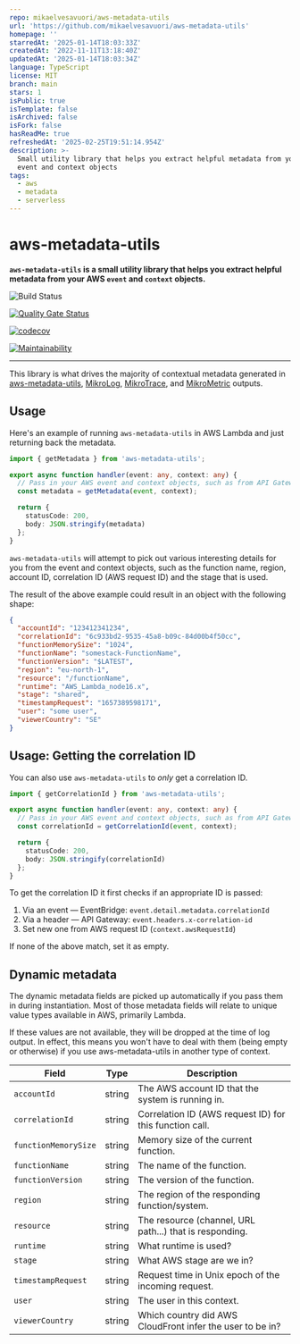 ```yaml
---
repo: mikaelvesavuori/aws-metadata-utils
url: 'https://github.com/mikaelvesavuori/aws-metadata-utils'
homepage: ''
starredAt: '2025-01-14T18:03:33Z'
createdAt: '2022-11-11T13:18:40Z'
updatedAt: '2025-01-14T18:03:34Z'
language: TypeScript
license: MIT
branch: main
stars: 1
isPublic: true
isTemplate: false
isArchived: false
isFork: false
hasReadMe: true
refreshedAt: '2025-02-25T19:51:14.954Z'
description: >-
  Small utility library that helps you extract helpful metadata from your AWS
  event and context objects
tags:
  - aws
  - metadata
  - serverless
---
```


# aws-metadata-utils

**`aws-metadata-utils` is a small utility library that helps you extract helpful metadata from your AWS `event` and `context` objects.**

![Build Status](https://github.com/mikaelvesavuori/aws-metadata-utils/workflows/main/badge.svg)

[![Quality Gate Status](https://sonarcloud.io/api/project_badges/measure?project=mikaelvesavuori_aws-metadata-utils&metric=alert_status)](https://sonarcloud.io/dashboard?id=mikaelvesavuori_aws-metadata-utils)

[![codecov](https://codecov.io/gh/mikaelvesavuori/aws-metadata-utils/branch/main/graph/badge.svg?token=S7D3RM9TO7)](https://codecov.io/gh/mikaelvesavuori/aws-metadata-utils)

[![Maintainability](https://api.codeclimate.com/v1/badges/2393e9aaabf3fc2022ce/maintainability)](https://codeclimate.com/github/mikaelvesavuori/aws-metadata-utils/maintainability)

---

This library is what drives the majority of contextual metadata generated in [aws-metadata-utils](https://github.com/mikaelvesavuori/aws-metadata-utils), [MikroLog](https://github.com/mikaelvesavuori/mikrolog), [MikroTrace](https://github.com/mikaelvesavuori/mikrotrace), and [MikroMetric](https://github.com/mikaelvesavuori/mikrometric) outputs.

## Usage

Here's an example of running `aws-metadata-utils` in AWS Lambda and just returning back the metadata.

```ts
import { getMetadata } from 'aws-metadata-utils';

export async function handler(event: any, context: any) {
  // Pass in your AWS event and context objects, such as from API Gateway
  const metadata = getMetadata(event, context);

  return {
    statusCode: 200,
    body: JSON.stringify(metadata)
  };
}
```

`aws-metadata-utils` will attempt to pick out various interesting details for you from the event and context objects, such as the function name, region, account ID, correlation ID (AWS request ID) and the stage that is used.

The result of the above example could result in an object with the following shape:

```json
{
  "accountId": "123412341234",
  "correlationId": "6c933bd2-9535-45a8-b09c-84d00b4f50cc",
  "functionMemorySize": "1024",
  "functionName": "somestack-FunctionName",
  "functionVersion": "$LATEST",
  "region": "eu-north-1",
  "resource": "/functionName",
  "runtime": "AWS_Lambda_node16.x",
  "stage": "shared",
  "timestampRequest": "1657389598171",
  "user": "some user",
  "viewerCountry": "SE"
}
```

## Usage: Getting the correlation ID

You can also use `aws-metadata-utils` to _only_ get a correlation ID.

```ts
import { getCorrelationId } from 'aws-metadata-utils';

export async function handler(event: any, context: any) {
  // Pass in your AWS event and context objects, such as from API Gateway
  const correlationId = getCorrelationId(event, context);

  return {
    statusCode: 200,
    body: JSON.stringify(correlationId)
  };
}
```

To get the correlation ID it first checks if an appropriate ID is passed:

1. Via an event — EventBridge: `event.detail.metadata.correlationId`
2. Via a header — API Gateway: `event.headers.x-correlation-id`
3. Set new one from AWS request ID (`context.awsRequestId`)

If none of the above match, set it as empty.

## Dynamic metadata

The dynamic metadata fields are picked up automatically if you pass them in during instantiation. Most of those metadata fields will relate to unique value types available in AWS, primarily Lambda.

If these values are not available, they will be dropped at the time of log output. In effect, this means you won't have to deal with them (being empty or otherwise) if you use aws-metadata-utils in another type of context.

| Field                | Type   | Description                                               |
| -------------------- | ------ | --------------------------------------------------------- |
| `accountId`          | string | The AWS account ID that the system is running in.         |
| `correlationId`      | string | Correlation ID (AWS request ID) for this function call.   |
| `functionMemorySize` | string | Memory size of the current function.                      |
| `functionName`       | string | The name of the function.                                 |
| `functionVersion`    | string | The version of the function.                              |
| `region`             | string | The region of the responding function/system.             |
| `resource`           | string | The resource (channel, URL path...) that is responding.   |
| `runtime`            | string | What runtime is used?                                     |
| `stage`              | string | What AWS stage are we in?                                 |
| `timestampRequest`   | string | Request time in Unix epoch of the incoming request.       |
| `user`               | string | The user in this context.                                 |
| `viewerCountry`      | string | Which country did AWS CloudFront infer the user to be in? |
